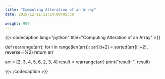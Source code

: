 ```yaml
---
title: "Computing Alteration of an Array"
date: 2019-12-11T11:14:00+05:30
 
weight: 999
---
```


{{< codecaption lang="python" title="Computing Alteration of an Array" >}}

def rearrange(arr):
    for i in range(len(arr)):
        arr[i:i+2] = sorted(arr[i:i+2], reverse=i%2)
    return  arr

arr = [2, 3, 4, 5, 6, 2, 3, 4]
result = rearrange(arr)
print("result: ", result)

{{< /codecaption >}}